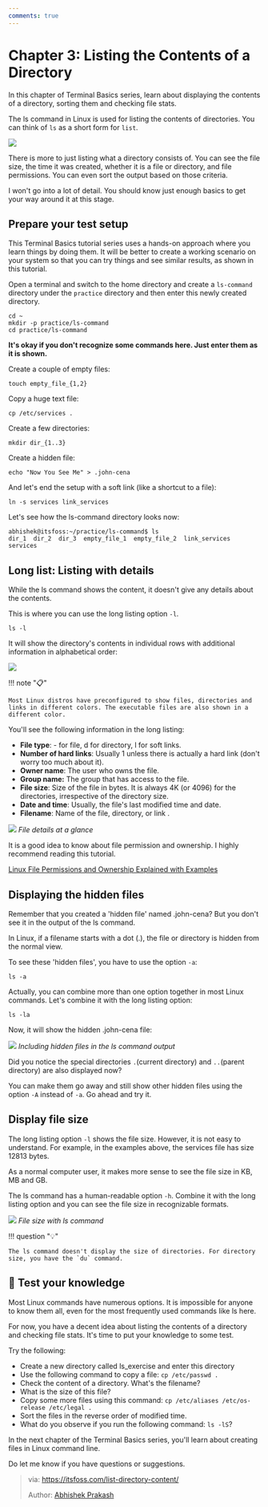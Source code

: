 ```yaml
---
comments: true
---
```


# Chapter 3: Listing the Contents of a Directory

In this chapter of Terminal Basics series, learn about displaying the contents of a directory, sorting them and checking file stats.

The ls command in Linux is used for listing the contents of directories. You can think of `ls` as a short form for `list`.

![](https://cdn.jsdelivr.net/gh/SDNURoboticsAILab/ImageBed@master/img/resources/linux/chapter3-ls-command-sample-output.png)

There is more to just listing what a directory consists of. You can see the file size, the time it was created, whether it is a file or directory, and file permissions. You can even sort the output based on those criteria.

I won't go into a lot of detail. You should know just enough basics to get your way around it at this stage.

## Prepare your test setup

This Terminal Basics tutorial series uses a hands-on approach where you learn things by doing them. It will be better to create a working scenario on your system so that you can try things and see similar results, as shown in this tutorial.

Open a terminal and switch to the home directory and create a `ls-command` directory under the `practice` directory and then enter this newly created directory.

```
cd ~
mkdir -p practice/ls-command
cd practice/ls-command
```

**It's okay if you don't recognize some commands here. Just enter them as it is shown.**

Create a couple of empty files:

```
touch empty_file_{1,2}
```

Copy a huge text file:

```
cp /etc/services .
```

Create a few directories:

```
mkdir dir_{1..3}
```

Create a hidden file:

```
echo "Now You See Me" > .john-cena
```

And let's end the setup with a soft link (like a shortcut to a file):

```
ln -s services link_services
```

Let's see how the ls-command directory looks now:

```
abhishek@itsfoss:~/practice/ls-command$ ls
dir_1  dir_2  dir_3  empty_file_1  empty_file_2  link_services  services
```

## Long list: Listing with details

While the ls command shows the content, it doesn't give any details about the contents.

This is where you can use the long listing option `-l`.

```
ls -l
```

It will show the directory's contents in individual rows with additional information in alphabetical order:

![](https://cdn.jsdelivr.net/gh/SDNURoboticsAILab/ImageBed@master/img/resources/linux/chapter3-ls-command-long-listing.png)

!!! note "📋"

    Most Linux distros have preconfigured to show files, directories and links in different colors. The executable files are also shown in a different color.

You'll see the following information in the long listing:

- **File type**: - for file, d for directory, l for soft links.
- **Number of hard links**: Usually 1 unless there is actually a hard link (don't worry too much about it).
- **Owner name**: The user who owns the file.
- **Group name:** The group that has access to the file.
- **File size**: Size of the file in bytes. It is always 4K (or 4096) for the directories, irrespective of the directory size.
- **Date and time**: Usually, the file's last modified time and date.
- **Filename**: Name of the file, directory, or link .

![](https://cdn.jsdelivr.net/gh/SDNURoboticsAILab/ImageBed@master/img/resources/linux/chapter3-file-permission-explanation.webp)
*File details at a glance*

It is a good idea to know about file permission and ownership. I highly recommend reading this tutorial.

[Linux File Permissions and Ownership Explained with Examples](https://linuxhandbook.com/linux-file-permissions/?ref=itsfoss.com)

## Displaying the hidden files

Remember that you created a 'hidden file' named .john-cena? But you don't see it in the output of the ls command.

In Linux, if a filename starts with a dot (.), the file or directory is hidden from the normal view.

To see these 'hidden files', you have to use the option `-a`:

```
ls -a
```

Actually, you can combine more than one option together in most Linux commands. Let's combine it with the long listing option:

```
ls -la
```

Now, it will show the hidden .john-cena file:

![](https://cdn.jsdelivr.net/gh/SDNURoboticsAILab/ImageBed@master/img/resources/linux/chapter3-showing-hidden-files-with-ls-command.png)
*Including hidden files in the ls command output*

Did you notice the special directories `.`(current directory) and `..`(parent directory) are also displayed now?

You can make them go away and still show other hidden files using the option `-A` instead of `-a`. Go ahead and try it.

## Display file size

The long listing option `-l` shows the file size. However, it is not easy to understand. For example, in the examples above, the services file has size 12813 bytes.

As a normal computer user, it makes more sense to see the file size in KB, MB and GB.

The ls command has a human-readable option `-h`. Combine it with the long listing option and you can see the file size in recognizable formats.

![](https://cdn.jsdelivr.net/gh/SDNURoboticsAILab/ImageBed@master/img/resources/linux/chapter3-show-file-size-with-ls.png)
*File size with ls command*

!!! question "💡"

    The ls command doesn't display the size of directories. For directory size, you have the `du` command.

## 📝 Test your knowledge

Most Linux commands have numerous options. It is impossible for anyone to know them all, even for the most frequently used commands like ls here.

For now, you have a decent idea about listing the contents of a directory and checking file stats. It's time to put your knowledge to some test.

Try the following:

- Create a new directory called ls_exercise and enter this directory
- Use the following command to copy a file: `cp /etc/passwd .`
- Check the content of a directory. What's the filename?
- What is the size of this file?
- Copy some more files using this command: `cp /etc/aliases /etc/os-release /etc/legal .`
- Sort the files in the reverse order of modified time.
- What do you observe if you run the following command: `ls -lS`?

In the next chapter of the Terminal Basics series, you'll learn about creating files in Linux command line.

Do let me know if you have questions or suggestions.

>via: https://itsfoss.com/list-directory-content/
>
>Author: [Abhishek Prakash](https://itsfoss.com/author/abhishek/)